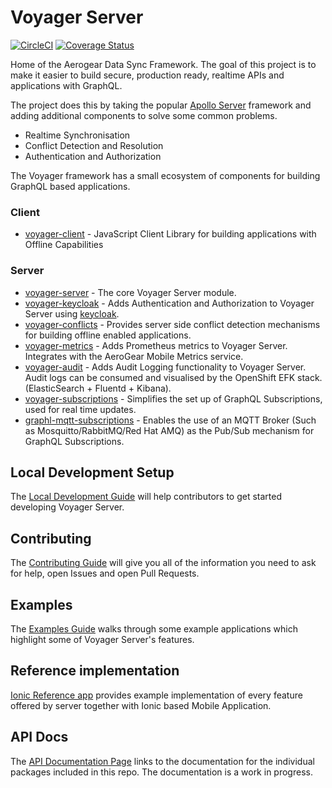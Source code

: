 # Voyager Server

[![CircleCI](https://circleci.com/gh/aerogear/voyager-server.svg?style=svg)](https://circleci.com/gh/aerogear/voyager-server)
[![Coverage Status](https://coveralls.io/repos/github/aerogear/voyager-server/badge.svg)](https://coveralls.io/github/aerogear/voyager-server)

Home of the Aerogear Data Sync Framework. The goal of this project is to make it easier to build secure, production ready, realtime APIs and applications with GraphQL.

The project does this by taking the popular [Apollo Server](https://www.apollographql.com/docs/apollo-server/) framework and adding additional components to solve some common problems.

* Realtime Synchronisation
* Conflict Detection and Resolution
* Authentication and Authorization

The Voyager framework has a small ecosystem of components for building GraphQL based applications.

### Client

* [voyager-client](https://www.npmjs.com/package/@aerogear/voyager-client) - JavaScript Client Library for building applications with Offline Capabilities

### Server

* [voyager-server](https://www.npmjs.com/package/@aerogear/voyager-server) - The core Voyager Server module.
* [voyager-keycloak](https://www.npmjs.com/package/@aerogear/voyager-keycloak) - Adds Authentication and Authorization to Voyager Server using [keycloak](https://www.keycloak.org/index.html).
* [voyager-conflicts](https://www.npmjs.com/package/@aerogear/voyager-conflicts) - Provides server side conflict detection mechanisms for building offline enabled applications.
* [voyager-metrics](https://www.npmjs.com/package/@aerogear/voyager-metrics) - Adds Prometheus metrics to Voyager Server. Integrates with the AeroGear Mobile Metrics service.
* [voyager-audit](https://www.npmjs.com/package/@aerogear/voyager-audit) - Adds Audit Logging functionality to Voyager Server. Audit logs can be consumed and visualised by the OpenShift EFK stack. (ElasticSearch + Fluentd + Kibana).
* [voyager-subscriptions](https://www.npmjs.com/package/@aerogear/voyager-subscriptions) - Simplifies the set up of GraphQL Subscriptions, used for real time updates.
* [graphl-mqtt-subscriptions](https://www.npmjs.com/package/@aerogear/graphql-mqtt-subscriptions) - Enables the use of an MQTT Broker (Such as Mosquitto/RabbitMQ/Red Hat AMQ) as the Pub/Sub mechanism for GraphQL Subscriptions.

## Local Development Setup

The [Local Development Guide](./doc/guides/local-development.md) will help contributors to get started developing Voyager Server.

## Contributing

The [Contributing Guide](./CONTRIBUTING.md) will give you all of the information you need to ask for help, open Issues and open Pull Requests.

## Examples

The [Examples Guide](./examples/README.md) walks through some example applications which highlight some of Voyager Server's features.

## Reference implementation 

[Ionic Reference app](https://github.com/aerogear/ionic-showcase) provides example implementation of every feature offered by server together with Ionic based Mobile Application.

## API Docs

The [API Documentation Page](./doc/api/api.md) links to the documentation for the individual packages included in this repo. The documentation is a work in progress.
